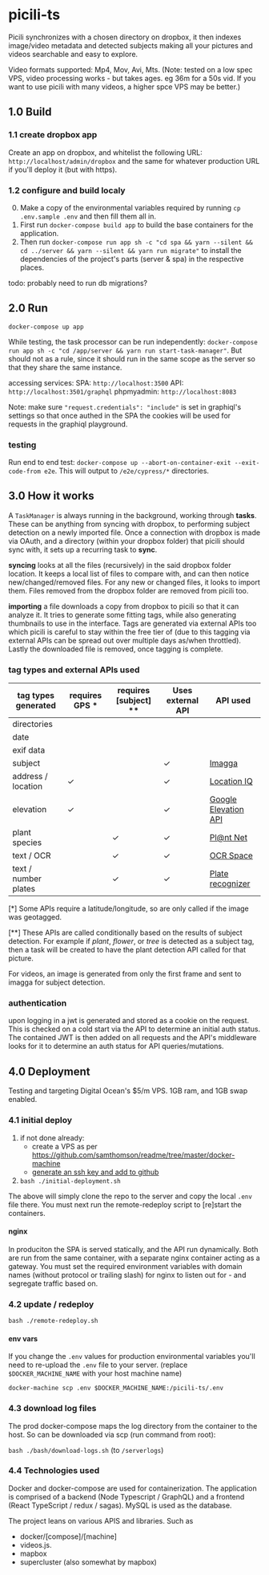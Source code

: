 # picili-ts

Picili synchronizes with a chosen directory on dropbox, it then indexes image/video metadata and detected subjects making all your pictures and videos searchable and easy to explore.

Video formats supported: Mp4, Mov, Avi, Mts. (Note: tested on a low spec VPS, video processing works - but takes ages. eg 36m for a 50s vid. If you want to use picili with many videos, a higher spce VPS may be better.)

## 1.0 Build

### 1.1 create dropbox app

Create an app on dropbox, and whitelist the following URL:
`http://localhost/admin/dropbox`
and the same for whatever production URL if you'll deploy it (but with https).

### 1.2 configure and build localy

0. Make a copy of the environmental variables required by running `cp .env.sample .env` and then fill them all in. 
1. First run `docker-compose build app` to build the base containers for the application.
2. Then run `docker-compose run app sh -c "cd spa && yarn --silent && cd ../server && yarn --silent && yarn run migrate"` to install the dependencies of the project's parts (server & spa) in the respective places.

todo: probably need to run db migrations?

## 2.0 Run

`docker-compose up app` 

While testing, the task processor can be run independently: `docker-compose run app sh -c "cd /app/server && yarn run start-task-manager"`. But should not as a rule, since it should run in the same scope as the server so that they share the same instance.

accessing services:
SPA: `http://localhost:3500`
API: `http://localhost:3501/graphql`
phpmyadmin: `http://localhost:8083`

Note: make sure `"request.credentials": "include"` is set in graphiql's settings so that once authed in the SPA the cookies will be used for requests in the graphiql playground.

### testing

Run end to end test: `docker-compose up --abort-on-container-exit --exit-code-from e2e`.
This will output to `/e2e/cypress/*` directories.

## 3.0 How it works

A `TaskManager` is always running in the background, working through **tasks**. These can be anything from syncing with dropbox, to performing subject detection on a newly imported file.
Once a connection with dropbox is made via OAuth, and a directory (within your dropbox folder) that picili should sync with, it sets up a recurring task to **sync**.

**syncing** looks at all the files (recursively) in the said dropbox folder location. It keeps a local list of files to compare with, and can then notice new/changed/removed files. For any new or changed files, it looks to import them. Files removed from the dropbox folder are removed from picili too.

**importing** a file downloads a copy from dropbox to picili so that it can analyze it. It tries to generate some fitting tags, while also generating thumbnails to use in the interface. Tags are generated via external APIs too which picili is careful to stay within the free tier of (due to this tagging via external APIs can be spread out over multiple days as/when throttled). Lastly the downloaded file is removed, once tagging is complete.

### tag types and external APIs used

|tag types generated |requires GPS *  |requires [subject] **  | Uses external API| API used|
--- | --- | --- | --- | ---
|directories|||||
|date|||||
|exif data|||||
|subject|||&check;|[Imagga](https://imagga.com/)|
|address / location| &check; ||&check;|[Location IQ](https://locationiq.com/)|
|elevation|&check;||&check;|[Google Elevation API](https://developers.google.com/maps/documentation/elevation/overview)|
|plant species||&check;|&check;|[Pl@nt Net](https://my.plantnet.org/)|
|text / OCR||&check;|&check;|[OCR Space](http://ocr.space/)|
|text / number plates||&check;|&check;|[Plate recognizer](https://platerecognizer.com/)|

[*] Some APIs require a latitude/longitude, so are only called if the image was geotagged.

[**] These APIs are called conditionally based on the results of subject detection. For example if *plant*, *flower*, or *tree* is detected as a subject tag, then a task will be created to have the plant detection API called for that picture.

For videos, an image is generated from only the first frame and sent to imagga for subject detection.

### authentication

upon logging in a jwt is generated and stored as a cookie on the request. This is checked on a cold start via the API to determine an initial auth status. The contained JWT is then added on all requests and the API's middleware looks for it to determine an auth status for API queries/mutations.

## 4.0 Deployment

Testing and targeting Digital Ocean's $5/m VPS. 1GB ram, and 1GB swap enabled.

### 4.1 initial deploy

1. if not done already:
	- create a VPS as per https://github.com/samthomson/readme/tree/master/docker-machine
	- [generate an ssh key and add to github](https://github.com/samthomson/readme/tree/master/docker-machine#optional)
2. `bash ./initial-deployment.sh`

The above will simply clone the repo to the server and copy the local `.env` file there.
You must next run the remote-redeploy script to [re]start the containers.

#### nginx

In produciton the SPA is served statically, and the API run dynamically. Both are run from the same container, with a separate nginx container acting as a gateway. You must set the required environment variables with domain names (without protocol or trailing slash) for nginx to listen out for - and segregate traffic based on.

### 4.2 update / redeploy

`bash ./remote-redeploy.sh`

#### env vars

If you change the `.env` values for production environmental variables you'll need to re-upload the `.env` file to your server. (replace `$DOCKER_MACHINE_NAME` with your host machine name)

`docker-machine scp .env $DOCKER_MACHINE_NAME:/picili-ts/.env`

### 4.3 download log files

The prod docker-compose maps the log directory from the container to the host. So can be downloaded via scp (run command from root):

`bash ./bash/download-logs.sh` (to `/serverlogs`)

### 4.4 Technologies used

Docker and docker-compose are used for containerization. The application is comprised of a backend (Node Typescript / GraphQL) and a frontend (React TypeScript / redux / sagas). MySQL is used as the database.

The project leans on various APIS and libraries. Such as
- docker/[compose]/[machine]
- videos.js.
- mapbox
- supercluster (also somewhat by mapbox)